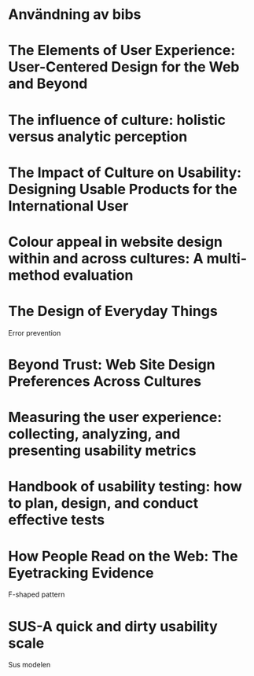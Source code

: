 # Användning av bibs

# The Elements of User Experience: User-Centered Design for the Web and Beyond

# The influence of culture: holistic versus analytic perception

# The Impact of Culture on Usability: Designing Usable Products for the International User

# Colour appeal in website design within and across cultures: A multi-method evaluation

# The Design of Everyday Things
Error prevention

# Beyond Trust: Web Site Design Preferences Across Cultures

# Measuring the user experience: collecting, analyzing, and presenting usability metrics

# Handbook of usability testing: how to plan, design, and conduct effective tests

# How People Read on the Web: The Eyetracking Evidence
F-shaped pattern

# SUS-A quick and dirty usability scale
Sus modelen
